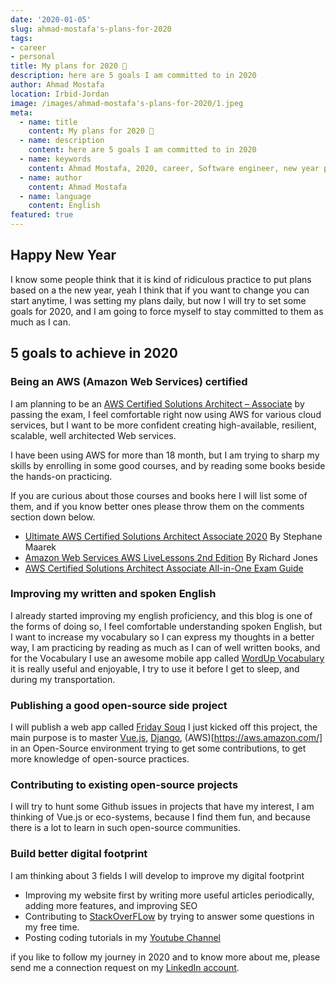 ```yaml
---
date: '2020-01-05'
slug: ahmad-mostafa's-plans-for-2020
tags:
- career
- personal
title: My plans for 2020 🚀
description: here are 5 goals I am committed to in 2020
author: Ahmad Mostafa
location: Irbid-Jordan
image: /images/ahmad-mostafa's-plans-for-2020/1.jpeg
meta:
  - name: title
    content: My plans for 2020 🚀
  - name: description
    content: here are 5 goals I am committed to in 2020
  - name: keywords
    content: Ahmad Mostafa, 2020, career, Software engineer, new year plans, new year goals
  - name: author
    content: Ahmad Mostafa
  - name: language
    content: English
featured: true
---
```


## Happy New Year

I know some people think that it is kind of ridiculous practice to put plans based on a the new year, yeah I think that if you want to change you can start anytime, I was setting my plans daily, but now I will try to set some goals for 2020, and I am going to force myself to stay committed to them as much as I can.

## 5 goals to achieve in 2020

### Being an AWS (Amazon Web Services) certified

I am planning to be an [AWS Certified Solutions Architect – Associate](https://aws.amazon.com/certification/certified-solutions-architect-associate/)
by passing the exam, I feel comfortable right now using AWS for various cloud services, but I want to be more confident creating high-available, resilient, scalable, well architected Web services.

I have been using AWS for more than 18 month, but I am trying to sharp my skills by enrolling in some good courses, and by reading some books beside the hands-on practicing.

If you are curious about those courses and books here I will list some of them, and if you know better ones please throw them on the comments section down below.

- [Ultimate AWS Certified Solutions Architect Associate 2020](https://www.udemy.com/course/aws-certified-solutions-architect-associate-saa-c01/) By Stephane Maarek
- [Amazon Web Services AWS LiveLessons 2nd Edition](https://learning.oreilly.com/videos/amazon-web-services/9780135581247) By Richard Jones
- [AWS Certified Solutions Architect Associate All-in-One Exam Guide](https://learning.oreilly.com/library/view/aws-certified-solutions/9781260108262/)

### Improving my written and spoken English

I already started improving my english proficiency, and this blog is one of the forms of doing so, I feel comfortable understanding spoken English, but I want to increase my vocabulary so I can express my thoughts in a better way, I am practicing by reading as much as I can of well written books, and for the Vocabulary I use an awesome mobile app called [WordUp Vocabulary](https://play.google.com/store/apps/details?id=co.wordupapp.app&hl=en) it is really useful and enjoyable, I try to use it before I get to sleep, and during my transportation.

### Publishing a good open-source side project

I will publish a web app called [Friday Souq](https://github.com/arab-open-source/friday-souq) I just kicked off this project, the main purpose is to master [Vue.js](https://vuejs.org/), [Django](https://www.djangoproject.com/), (AWS)[<https://aws.amazon.com/]> in an Open-Source environment trying to get some contributions, to get more knowledge of open-source practices.

### Contributing to existing open-source projects

I will try to hunt some Github issues in projects that have my interest, I am thinking of Vue.js or eco-systems, because I find them fun, and because there is a lot to learn in such open-source communities.

### Build better digital footprint

I am thinking about 3 fields I will develop to improve my digital footprint

- Improving my website first by writing more useful articles periodically, adding more features, and improving SEO
- Contributing to [StackOverFLow](https://stackoverflow.com/) by trying to answer some questions in my free time.
- Posting coding tutorials in my [Youtube Channel](https://www.youtube.com/channel/UC8fZybVYhEnCe1UwwVidVcg)

if you like to follow my journey in 2020 and to know more about me, please send me a connection request on my [LinkedIn account](https://www.linkedin.com/in/z3by/).
